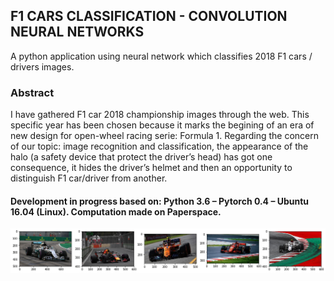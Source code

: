 ## F1 CARS CLASSIFICATION - CONVOLUTION NEURAL NETWORKS

A python application using neural network which classifies 2018 F1 cars / drivers images.

### Abstract

I have gathered F1 car 2018 championship images through the web.
This specific year has been chosen because it marks the begining of an era of new design for open-wheel racing serie: Formula 1.
Regarding the concern of our topic: image recognition and classification, the appearance of the halo (a safety device that protect the driver’s head) has got one consequence, it hides the driver’s helmet and then an opportunity to distinguish F1 car/driver from another.

#### Development in progress based on: Python 3.6 –  Pytorch 0.4 – Ubuntu 16.04 (Linux). Computation made on Paperspace.

![alt text](https://github.com/vrona/F1Cars/blob/master/F1_cars_2018.png)
